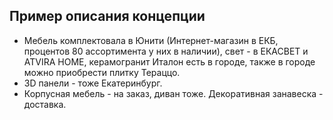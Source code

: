 ## Пример описания концепции
- Мебель комплектовала в Юнити (Интернет-магазин в ЕКБ, процентов 80 ассортимента у них в наличии), свет - в ЕКАСВЕТ и ATVIRA HOME, керамогранит Италон есть в городе, также в городе можно приобрести плитку Тераццо.
- 3D панели - тоже Екатеринбург.
- Корпусная мебель - на заказ, диван тоже. Декоративная занавеска - доставка.
